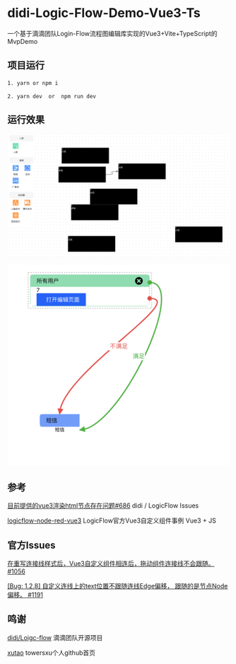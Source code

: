 <!--
 * @Author: Yufeng CHEN
 * @Date: 2023-03-23 22:55:21
 * @LastEditors: Yufeng CHEN
 * @LastEditTime: 2023-03-23 23:29:22
 * @FilePath: /didi-Logic-Flow-Demo-Vue3-Ts/README.md
-->

# didi-Logic-Flow-Demo-Vue3-Ts

一个基于滴滴团队Login-Flow流程图编辑库实现的Vue3+Vite+TypeScript的MvpDemo

## 项目运行

```
1. yarn or npm i
```

```
2. yarn dev  or  npm run dev
```

## 运行效果

![didi-Logic-Flow-Demo-Vue3-Ts](https://github.com/psrheartache/didi-Logic-Flow-Demo-Vue3-Ts/blob/main/src/assets/images/login-flow.png?raw=true)

![didi-Logic-Flow-Demo-Vue3-Ts](https://github.com/psrheartache/didi-Logic-Flow-Demo-Vue3-Ts/blob/main/src/assets/images/link.png?raw=true)

## 参考

[目前提供的vue3渲染html节点存在问题#686](https://github.com/didi/LogicFlow/issues/686) didi
/ LogicFlow Issues

[logicflow-node-red-vue3](https://github.com/Logic-Flow/logicflow-node-red-vue3) LogicFlow官方Vue3自定义组件事例 Vue3 + JS

## 官方Issues

[在重写连接线样式后，Vue3自定义组件相连后，拖动组件连接线不会跟随。 #1056](https://github.com/didi/LogicFlow/issues/1056)

[[Bug: 1.2.8] 自定义连线上的text位置不跟随连线Edge偏移， 跟随的是节点Node偏移。 #1191](https://github.com/didi/LogicFlow/issues/1191)
## 鸣谢

[didi/Loigc-flow](https://github.com/didi/LogicFlow) 滴滴团队开源项目

[xutao](https://github.com/towersxu) towersxu个人github首页
